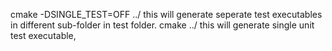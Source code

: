 cmake -DSINGLE_TEST=OFF ../  this will generate seperate test executables in different sub-folder in test folder.
cmake ../  this will generate single unit test executable,
